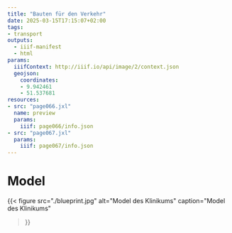 ```yaml
---
title: "Bauten für den Verkehr"
date: 2025-03-15T17:15:07+02:00
tags:
- transport
outputs:
  - iiif-manifest
  - html
params:
  iiifContext: http://iiif.io/api/image/2/context.json
  geojson:
    coordinates:
    - 9.942461
    - 51.537681
resources:
- src: "page066.jxl"
  name: preview
  params:
    iiif: page066/info.json
- src: "page067.jxl"
  params:
    iiif: page067/info.json
---
```



<!--more-->



# Model

{{< figure
  src="./blueprint.jpg"
  alt="Model des Klinikums"
  caption="Model des Klinikums"
>}}
